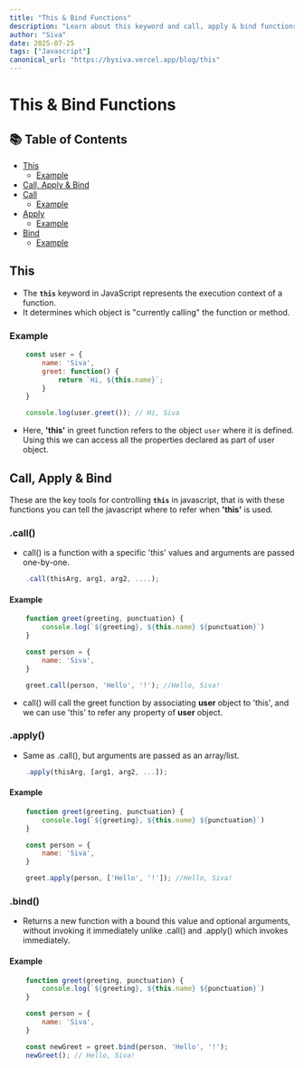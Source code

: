 ```yaml
---
title: "This & Bind Functions"
description: "Learn about this keyword and call, apply & bind functions"
author: "Siva"
date: 2025-07-25
tags: ["Javascript"]
canonical_url: "https://bysiva.vercel.app/blog/this"
---
```


# This & Bind Functions

## 📚 Table of Contents
- [This](#this)
    - [Example](#example)
- [Call, Apply & Bind](#call-apply--bind)
- [Call](#call)
    - [Example](#example-2)
- [Apply](#apply)
    - [Example](#example-2)
- [Bind](#bind)
    - [Example](#example-3)

## This
- The **`this`** keyword in JavaScript represents the execution context of a function.
- It determines which object is "currently calling" the function or method.

### Example
```javascript
    const user = {
        name: 'Siva',
        greet: function() {
            return `Hi, ${this.name}`;
        }
    }

    console.log(user.greet()); // Hi, Siva
```
- Here, **'this'** in greet function refers to the object `user` where it is defined. Using this we can access all the properties declared as part of user object.

## Call, Apply & Bind
These are the key tools for controlling **`this`** in javascript, that is with these functions you can tell the javascript where to refer when **'this'** is used.
### .call()
- call() is a function with a specific 'this' values and arguments are passed one-by-one.
```javascript
    .call(thisArg, arg1, arg2, ....);
```
#### Example
```javascript
    function greet(greeting, punctuation) {
        console.log(`${greeting}, ${this.name} ${punctuation}`)
    }

    const person = {
        name: 'Siva',
    }

    greet.call(person, 'Hello', '!'); //Hello, Siva!
```
- call() will call the greet function by associating **user** object to 'this', and we can use 'this' to refer any property of **user** object.

### .apply()
- Same as .call(), but arguments are passed as an array/list.
```javascript
    .apply(thisArg, [arg1, arg2, ...]);
```
#### Example
```javascript
    function greet(greeting, punctuation) {
        console.log(`${greeting}, ${this.name} ${punctuation}`)
    }

    const person = {
        name: 'Siva',
    }

    greet.apply(person, ['Hello', '!']); //Hello, Siva!
```

### .bind()
- Returns a new function with a bound this value and optional arguments, without invoking it immediately unlike .call() and .apply() which invokes immediately.
#### Example
```javascript
    function greet(greeting, punctuation) {
        console.log(`${greeting}, ${this.name} ${punctuation}`)
    }

    const person = {
        name: 'Siva',
    }

    const newGreet = greet.bind(person, 'Hello', '!');
    newGreet(); // Hello, Siva!
```